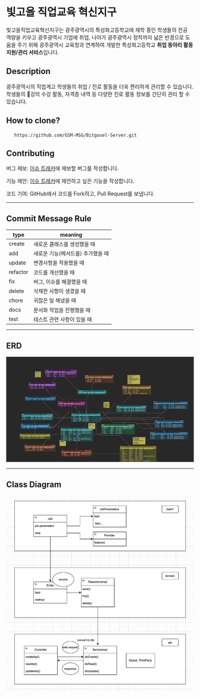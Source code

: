 # 빛고을 직업교육 혁신지구

빛고을직업교육혁신지구는 광주광역시의 특성화고등학교에 재학 중인 학생들의 전공 역량을 키우고 광주광역시 기업에 취업, 나아가 광주광역시 정착까지 넓은 반경으로 도움을 주기 위해 광주광역시 교육청과 연계하여 개발한 특성화고등학교 **취업 동아리 활동 지원/관리 서비스**입니다.

## Description
광주광역시의 직업계고 학생들의 취업 / 진로 활동을 더욱 편리하게 관리할 수 있습니다.
학생들의 강의 수강 활동, 자격증 내역 등 다양한 진로 활동 정보를 간단히 관리 할 수 있습니다.

## How to clone?

```
   https://github.com/GSM-MSG/Bitgouel-Server.git
```

## Contributing
버그 제보: [이슈 트래커](https://github.com/GSM-MSG/Bitgouel-Server/issues)에 제보할 버그를 작성합니다.

기능 제안: [이슈 트래커](https://github.com/GSM-MSG/Bitgouel-Server/issues)에 제안하고 싶은 기능을 작성합니다.

코드 기여: GitHub에서 코드를 Fork하고, Pull Request를 보냅니다.

--- 

## Commit Message Rule

| type     | meaning             |
|----------|---------------------|
| create   | 새로운 클래스를 생성했을 때     |
| add      | 새로운 기능(메서드를) 추가했을 때 |
| update   | 변경사항을 적용했을 때        |
| refactor | 코드를 개선했을 때          |
| fix      | 버그, 이슈를 해결했을 때      |
| delete   | 삭제한 사항이 생겼을 때       |
| chore    | 귀찮은 일 해냈을 때         |
| docs     | 문서화 작업을 진행했을 때      |
| test     | 테스트 관련 사항이 있을 때     |

---

## ERD

![Erd](./assets/img/bitgoeul_erd.png)

---

## Class Diagram

![class-diagram](./assets/img/project_diagram.png)


